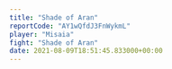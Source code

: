 ```yaml
---
title: "Shade of Aran"
reportCode: "AY1wQfdJ3FnWykmL"
player: "Misaia"
fight: "Shade of Aran"
date: 2021-08-09T18:51:45.833000+00:00
---
```

